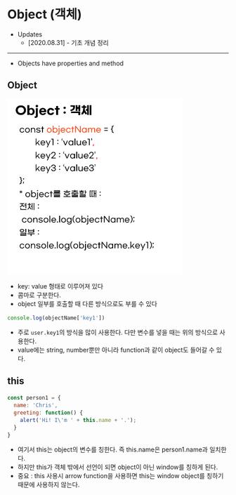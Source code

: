 # Object (객체)
- Updates
  - [2020.08.31] - 기초 개념 정리
  

---
- Objects have properties and method

## Object 
![object](../img/object.jpg) 
- key: value 형태로 이루어져 있다
- 콤마로 구분한다.
- object 일부를 호출할 때 다른 방식으로도 부를 수 있다
```javascript
console.log(objectName['key1'])
```
- 주로 `user.key1`의 방식을 많이 사용한다. 다만 변수를 넣을 때는 위의 방식으로 사용한다.
- value에는 string, number뿐만 아니라 function과 같이 object도 들어갈 수 있다.

## this
```javascript
const person1 = {
  name: 'Chris',
  greeting: function() {
    alert('Hi! I\'m ' + this.name + '.');
  }
}

```
- 여기서 this는 object의 변수를 칭한다. 즉 this.name은 person1.name과 일치한다.
- 하지만 this가 객체 밖에서 선언이 되면 object이 아닌 window를 칭하게 된다.
- 중요 : this 사용시 arrow function을 사용하면 this는 window object를 칭하기 때문에 사용하지 않는다. 
